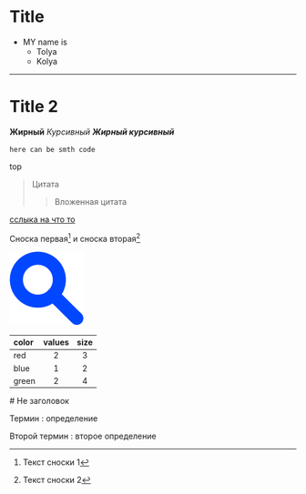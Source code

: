 # Title
* MY name is
  * Tolya
  * Kolya
___
# Title 2
__Жирный__
_Курсивный_
___Жирный курсивный___
```
here can be smth code
```
top

>Цитата
>>Вложенная цитата

[сслыка на что то](https://www.youtube.com/watch?v=syrGPPekLHQ)

Сноска первая[^1] и сноска вторая[^2]
[^1]: Текст сноски 1
[^2]: Текст сноски 2

![какое то фото](icon.png)

color | values | size
:-----|:------:|:----:
red | 2| 3
blue|1|2
green|2|4

\# Не заголовок

Термин
: определение

Второй термин
: второе определение

